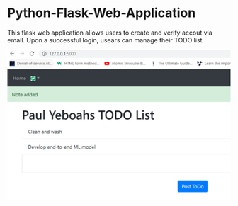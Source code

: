 # Python-Flask-Web-Application
 This flask web application allows users to create and verify accout via email. Upon a successful login, usears can manage their TODO list.
 
 ![ROC](/accounts/static/images/to-do.PNG)
